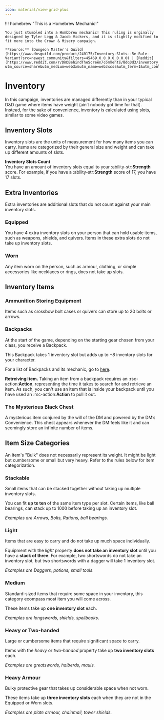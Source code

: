 ```yaml
---
icon: material/view-grid-plus
---
```


!!! homebrew "This is a Homebrew Mechanic!"

    You just stumbled into a Hombbrew mechanic! This ruling is orginally designed by Tyler Legg & Jacob Vickers, and it is slightly modified to fit more into the Crown & Misery campaign.

    **Source:** [Dungeon Master's Guild](https://www.dmsguild.com/product/240175/Inventory-Slots--5e-Rule-Variant?src=newest_community&filters=45469_0_0_0_0_0_0_0) | [Reddit](https://www.reddit.com/r/DnDBehindTheScreen/comments/8dq0d3/inventory_slots_5e_inventoryencumbrance_variant/?utm_source=share&utm_medium=web3x&utm_name=web3xcss&utm_term=1&utm_content=share_button)


# Inventory

In this campaign, inventories are managed differently than in your typical D&D game where items have weight (ain’t nobody got time for that). Instead, for the sake of convenience, inventory is calculated using slots, similar to some video games.

## Inventory Slots

Inventory slots are the units of measurement for how many items you can carry. Items are categorized by their general size and weight and can take up different amounts of slots.

**Inventory Slots Count**  
You have an amount of inventory slots equal to your :ability-str:**Strength** score. For example, if you have a :ability-str:**Strength** score of 17, you have 17 slots.

## Extra Inventories

Extra inventories are additional slots that do not count against your main inventory slots.

### Equipped

You have 4 extra inventory slots on your person that can hold usable items, such as weapons, shields, and quivers. Items in these extra slots do not take up inventory slots.

### Worn

Any item worn on the person, such as armour, clothing, or simple accessories like necklaces or rings, does not take up slots.

## Inventory Items

### Ammunition Storing Equipment

Items such as crossbow bolt cases or quivers can store up to 20 bolts or arrows.

### Backpacks

At the start of the game, depending on the starting gear chosen from your class, you receive a Backpack. 

This Backpack takes 1 inventory slot but adds up to +8 inventory slots for your character.

For a list of Backpacks and its mechanic, go to [here](../../equipment/tools/backpack.md).

**Retreiving Item.** Taking an item from a backpack requires an :rsc-action:**Action**, representing the time it takes to search for and retrieve an item. As such, you can't use an item that is inside your backpack until you have used an :rsc-action:**Action** to pull it out.

### The Mysterious Black Chest

A mysterious item conjured by the will of the DM and powered by the DM’s Convenience. This chest appears whenever the DM feels like it and can seemingly store an infinite number of items.

## Item Size Categories

An item's "Bulk" does not necessarily represent its weight. It might be light but cumbersome or small but very heavy. Refer to the rules below for item categorization.

### Stackable

Small items that can be stacked together without taking up multiple inventory slots. 

You can fit **up to ten** of the same item type per slot. Certain items, like ball bearings, can stack up to 1000 before taking up an inventory slot.

*Examples are Arrows, Bolts, Rations, ball bearings.*

### Light

Items that are easy to carry and do not take up much space individually. 

Equipment with the *light* property **does not take an inventory slot** until you have a **stack of three**. For example, two shortswords do not take an inventory slot, but two shortswords with a dagger will take 1 inventory slot.

*Examples are Daggers, potions, small tools.*

### Medium

Standard-sized items that require some space in your inventory, this category ecompass most item you will come across.

These items take up **one inventory slot** each.

*Examples are longswords, shields, spellbooks.*

### Heavy or Two-handed

Large or cumbersome items that require significant space to carry. 

Items with the *heavy* or *two-handed* property take up **two inventory slots** each.  

*Examples are greatswords, halberds, mauls.*

### Heavy Armour

Bulky protective gear that takes up considerable space when not worn. 

These items take up **three inventory slots** each when they are not in the Equipped or Worn slots.

*Examples are plate armour, chainmail, tower shields.*
 
